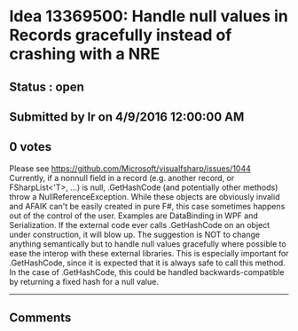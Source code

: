 # Idea 13369500: Handle null values in Records gracefully instead of crashing with a NRE #

## Status : open

## Submitted by lr on 4/9/2016 12:00:00 AM

## 0 votes

Please see https://github.com/Microsoft/visualfsharp/issues/1044
Currently, if a nonnull field in a record (e.g. another record, or FSharpList<'T>, ...) is null, .GetHashCode (and potentially other methods) throw a NullReferenceException.
While these objects are obviously invalid and AFAIK can't be easily created in pure F#, this case sometimes happens out of the control of the user.
Examples are DataBinding in WPF and Serialization.
If the external code ever calls .GetHashCode on an object under construction, it will blow up.
The suggestion is NOT to change anything semantically but to handle null values gracefully where possible to ease the interop with these external libraries. This is especially important for .GetHashCode, since it is expected that it is always safe to call this method.
In the case of .GetHashCode, this could be handled backwards-compatible by returning a fixed hash for a null value.


------------------------
## Comments

